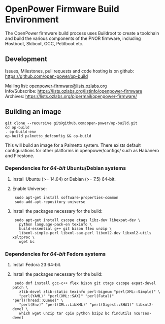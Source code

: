 # OpenPower Firmware Build Environment

The OpenPower firmware build process uses Buildroot to create a toolchain and
build the various components of the PNOR firmware, including Hostboot, Skiboot,
OCC, Petitboot etc.

## Development

Issues, Milestones, pull requests and code hosting is on github:
https://github.com/open-power/op-build

Mailing list: openpower-firmware@lists.ozlabs.org  
Info/Subscribe: https://lists.ozlabs.org/listinfo/openpower-firmware  
Archives: https://lists.ozlabs.org/pipermail/openpower-firmware/  

## Building an image

```
git clone --recursive git@github.com:open-power/op-build.git
cd op-build
. op-build-env
op-build palmetto_defconfig && op-build
```

This will build an image for a Palmetto system. There exists default
configurations for other platforms in openpower/configs/ such as
Habanero and Firestone.

### Dependencies for *64-bit* Ubuntu/Debian systems

1. Install Ubuntu (>= 14.04) or Debian (>= 7.5) 64-bit.
2. Enable Universe:

        sudo apt-get install software-properties-common
        sudo add-apt-repository universe
3. Install the packages necessary for the build:

        sudo apt-get install cscope ctags libz-dev libexpat-dev \
          python language-pack-en texinfo \
          build-essential g++ git bison flex unzip \
          libxml-simple-perl libxml-sax-perl libxml2-dev libxml2-utils xsltproc \
          wget bc

### Dependencies for *64-bit* Fedora systems

1. Install Fedora 23 64-bit.
2. Install the packages necessary for the build:

        sudo dnf install gcc-c++ flex bison git ctags cscope expat-devel patch \
          zlib-devel zlib-static texinfo perl-bignum "perl(XML::Simple)" \
          "perl(YAML)" "perl(XML::SAX)" "perl(Fatal)" "perl(Thread::Queue)" \
          "perl(Env)" "perl(XML::LibXML)" "perl(Digest::SHA1)" libxml2-devel \
          which wget unzip tar cpio python bzip2 bc findutils ncurses-devel

